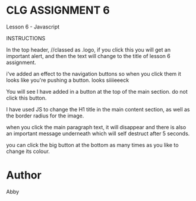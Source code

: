 # CLG ASSIGNMENT 6
Lesson 6 - Javascript

INSTRUCTIONS

In the top header, //classed as .logo, if you click this you will get an important alert, and then the text will change to the title of lesson 6 assignment.

i've added an effect to the navigation buttons so when you click them it looks like you're pushing a button. looks siiiieeeck 

You will see I have added in a button at the top of the main section. do not click this button.

I have used JS to change the H1 title in the main content section, as well as the border radius for the image.

when you click the main paragraph text, it will disappear
and there is also an important message underneath which will self destruct after 5 seconds. 

you can click the big button at the bottom as many times as you like to change its colour.


# Author
Abby

